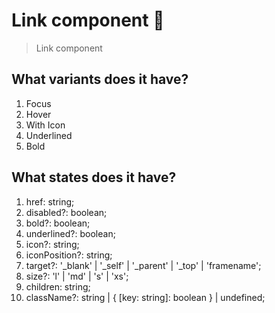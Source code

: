# Link component 🧩

> Link component

## What variants does it have?

1. Focus
2. Hover
3. With Icon
4. Underlined
5. Bold

## What states does it have?

1. href: string;
2. disabled?: boolean;
3. bold?: boolean;
4. underlined?: boolean;
5. icon?: string;
6. iconPosition?: string;
7. target?: '\_blank' | '\_self' | '\_parent' | '\_top' | 'framename';
8. size?: 'l' | 'md' | 's' | 'xs';
9. children: string;
10. className?: string | { [key: string]: boolean } | undefined;
